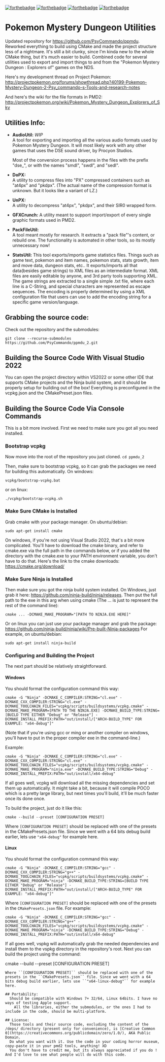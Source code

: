[![forthebadge](http://forthebadge.com/images/badges/60-percent-of-the-time-works-every-time.svg)](http://forthebadge.com)
[![forthebadge](http://forthebadge.com/images/badges/compatibility-club-penguin.svg)](http://forthebadge.com)
[![forthebadge](http://forthebadge.com/images/badges/built-with-science.svg)](http://forthebadge.com)
[![forthebadge](http://forthebadge.com/images/badges/built-with-love.svg)](http://forthebadge.com)

# Pokemon Mystery Dungeon Utilities
Updated repository for https://github.com/PsyCommando/ppmdu.
Reworked everything to build using CMake and made the project structure less of a nightmare. It's still a bit clunky, since I'm kinda new to the whole CMake thing, but it's much easier to build.
Combined code for several utilities used to export and import things to and from the "Pokemon Mystery Dungeon : Explorers of" games on the NDS.

Here's my development thread on Project Pokemon:  
http://projectpokemon.org/forums/showthread.php?40199-Pokemon-Mystery-Dungeon-2-Psy_commando-s-Tools-and-research-notes

And here's the wiki for the file formats in PMD2:  
http://projectpokemon.org/wiki/Pokemon_Mystery_Dungeon_Explorers_of_Sky

## Utilities Info:

* **AudioUtil:** *WIP*   
  A tool for exporting and importing all the various audio formats used by Pokemon Mystery Dungeon.
  It will most likely work with any other games that uses the DSE sound driver, by Procyon Studios.

  Most of the conversion process happens in the files with the prefix "dse_", or with the names "smdl", "swdl", and "sedl".

* **DoPX:**  
  A utility to compress files into "PX" compressed containers such as "at4px" and "pkdpx". (The actual name of the compression format is unknown. But it looks like a variant of LZ.)

* **UnPX:**  
  A utility to decompress "at4px", "pkdpx", and their SIR0 wrapped form.

* **GFXCrunch:**
  A utility meant to support import/export of every single graphic formats used in PMD2.

* **PackFileUtil:**  
  A tool meant mostly for research. It extracts a "pack file"'s content, or rebuild one. The functionality is automated in other tools, so its mostly unnecessary now!

* **StatsUtil:**
  This tool exports/imports game statistics files. Things such as game text, pokemon and item names, pokemon stats, stats growth, item and move data, dungeon stats, etc..
  It exports/imports all that data(besides game strings) to XML files as an intermediate format. XML files are easily editable by anyone, and 3rd party tools supporting XML.
  The game strings are extracted to a single simple .txt file, where each line is a C-String, and special characters are represented as escape sequences. The encoding is properly determined by using a XML configuration file that users can use to add the encoding string for a specific game version/language.

## Grabbing the source code:

Check out the repository and the submodules:
```
git clone --recurse-submodules https://github.com/PsyCommando/ppmdu_2.git
```

## Building the Source Code With Visual Studio 2022

You can open the project directory within VS2022 or some other IDE that supports CMake projects and the Ninja build system, and it should be properly setup for building out of the box! Everything is preconfigured in the vcpkg.json and the CMakePreset.json files.


## Building the Source Code Via Console Commands

This is a bit more involved. First we need to make sure you got all you need installed.

### Bootstrap vcpkg
Now move into the root of the repository you just cloned. 
```cd ppmdu_2```

Then, make sure to bootstrap vcpkg, so it can grab the packages we need for building this automatically. On windows:
```
vcpkg/bootstrap-vcpkg.bat
```
or on linux:
```
./vcpkg/bootstrap-vcpkg.sh
```

### Make Sure CMake is Installed
Grab cmake with your package manager. On ubuntu/debian:
```
sudo apt-get install cmake
```

On windows, if you're not using Visual Studio 2022, that's a bit more complicated. You'll have to download the cmake binary, and refer to cmake.exe via the full path in the commands below, or if you added the directory with the cmake.exe to your PATH environment variable, you don't have to do that.
Here's the link to the cmake downloads: https://cmake.org/download/

### Make Sure Ninja is Installed
Then make sure you got the ninja build system installed. 
On Windows, just grab it here: https://github.com/ninja-build/ninja/releases. Then put the full path to the exe in this arg when using cmake (The ... is just to represent the rest of the command line):
```
cmake ... -DCMAKE_MAKE_PROGRAM="[PATH TO NINJA.EXE HERE]"
```

Or on linux you can just use your package manager and grab the package: https://github.com/ninja-build/ninja/wiki/Pre-built-Ninja-packages
For example, on ubuntu/debian:
```
sudo apt-get install ninja-build
```

### Configuring and Building the Project
The next part should be relatively straightforward.

#### Windows

You should format the configuration command this way:
```
cmake -G "Ninja" -DCMAKE_C_COMPILER:STRING="cl.exe" -DCMAKE_CXX_COMPILER:STRING="cl.exe" -DCMAKE_TOOLCHAIN_FILES="vcpkg/scripts/buildsystems/vcpkg.cmake" -DCMAKE_MAKE_PROGRAM=[PATH TO THE NINJA.EXE] -DCMAKE_BUILD_TYPE:STRING=[BUILD TYPE EITHER "Debug" or "Release"] -DCMAKE_INSTALL_PREFIX:PATH="out/install/["ARCH-BUILD_TYPE" FOR EXAMPLE: "x64-debug"]"
```
(Note that if you're using gcc or ming or another compiler on windows, you'll have to put in the proper compiler exe in the command-line.)

Example:
```
cmake -G "Ninja" -DCMAKE_C_COMPILER:STRING="cl.exe" -DCMAKE_CXX_COMPILER:STRING="cl.exe" -DCMAKE_TOOLCHAIN_FILES="vcpkg/scripts/buildsystems/vcpkg.cmake" -DCMAKE_MAKE_PROGRAM="ninja.exe" -DCMAKE_BUILD_TYPE:STRING="Debug" -DCMAKE_INSTALL_PREFIX:PATH="out/install/x64-debug"
```

If all goes well, vcpkg will download all the missing dependencies and set them up automatically. It might take a bit, because it will compile POCO which is a pretty large library, but next times you'll build, it'll be much faster once its done once.

To build the project, just do it like this:
```
cmake --build --preset [CONFIGURATION PRESET]
```
Where ``[CONFIGURATION PRESET]`` should be replaced with one of the presets in the CMakePresets.json file. Since we went with a 64 bits debug build earlier, lets use ``"x64-debug"`` for example here.


#### Linux
You should format the configuration command this way:
```
cmake -G "Ninja" -DCMAKE_C_COMPILER:STRING="gcc" -DCMAKE_CXX_COMPILER:STRING="g++" -DCMAKE_TOOLCHAIN_FILES="vcpkg/scripts/buildsystems/vcpkg.cmake" -DCMAKE_MAKE_PROGRAM="ninja" -DCMAKE_BUILD_TYPE:STRING=[BUILD TYPE EITHER "Debug" or "Release"] -DCMAKE_INSTALL_PREFIX:PATH="out/install/["ARCH-BUILD_TYPE" FOR EXAMPLE: "x64-debug"]"
```

Where ``[CONFIGURATION PRESET]`` should be replaced with one of the presets in the ``CMakePresets.json`` file.
For example:
```
cmake -G "Ninja" -DCMAKE_C_COMPILER:STRING="gcc" -DCMAKE_CXX_COMPILER:STRING="g++" -DCMAKE_TOOLCHAIN_FILES="vcpkg/scripts/buildsystems/vcpkg.cmake" -DCMAKE_MAKE_PROGRAM="ninja" -DCMAKE_BUILD_TYPE:STRING="Debug" -DCMAKE_INSTALL_PREFIX:PATH="out/install/x64-debug"
```

If all goes well, vspkg will automatically grab the needed dependencies and install them to the vspkg directory in the repository's root.
Next you can build the project using the command:

cmake --build --preset [CONFIGURATION PRESET]
```
Where ``[CONFIGURATION PRESET]`` should be replaced with one of the presets in the ``CMakePresets.json`` file. Since we went with a 64 bits debug build earlier, lets use ``"x64-linux-debug"`` for example here.

## Portability:
  Should be compatible with Windows 7+ 32/64, Linux 64bits. I have no ways of testing Apple support.
	All the libraries, either the submodules, or the ones I had to include in the code, should be multi-platform.

## License:
  Those tools and their source code, excluding the content of the /deps/ directory (present only for convenience), is [Creative Common 0](https://creativecommons.org/publicdomain/zero/1.0/), AKA Public Domain.
  Do what you want with it. Use the code in your coding horror museum, copy-paste it in your pmd2 tools, anything! XD
  You don't have to credit me, but its always appreciated if you do ! And I'd love to see what people will do with this code.
